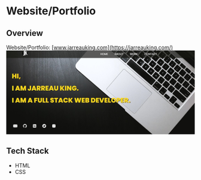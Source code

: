 # Website/Portfolio

## Overview

Website/Portfolio: [www.jarreauking.com](https://jarreauking.com/)
![jarreauking.com homepage!](https://github.com/JarreauKing/Portfolio/blob/main/images/homepage.jpg)

## Tech Stack
- HTML
- CSS
